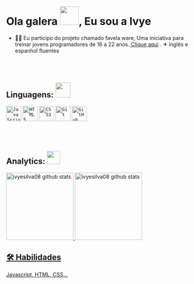<!-- Presentation -->
<h1 align= left>Ola galera <img src="https://em-content.zobj.net/source/microsoft-teams/337/waving-hand_1f44b.png" width="50px">, Eu sou a Ivye</h1>

- 👨‍🏫 Eu participo do projeto chamado favela ware, Uma iniciativa para treinar jovens programadores de 16 a 22 anos.<a href="https://favelaware.animahub.com.br/sobre" target="blank"> Clique aqui</a>
. ✈ inglês e espanhol fluentes
  

<br><br>

<!-- Skills -->
<h2 align="left"> Linguagens: <img src="https://em-content.zobj.net/source/microsoft-teams/337/man-technologist_1f468-200d-1f4bb.png" width="40px"> </h2>

<code><img width="40px" src="https://cdn.jsdelivr.net/gh/devicons/devicon/icons/javascript/javascript-original.svg" title = "JavaScript"/></code>
<code><img width="40px" src="https://cdn.jsdelivr.net/gh/devicons/devicon/icons/html5/html5-original.svg" title = "HTML5"/></code>
<code><img width="40px" src="https://cdn.jsdelivr.net/gh/devicons/devicon/icons/css3/css3-original.svg" title = "CSS3"/></code>
<code><img width="40px" src="https://cdn.jsdelivr.net/gh/devicons/devicon/icons/git/git-original.svg" title = "Git"/></code>
<code><img width="40px" src="https://cdn.jsdelivr.net/gh/devicons/devicon/icons/github/github-original.svg" title = "GitHub"/></code>

<br><br>

<!-- Analitycs -->
<h2>Analytics: <img src="https://gifs.eco.br/wp-content/uploads/2022/10/gifs-de-graficos-0.gif" width="35px"> </h2>
<div align="left">
   <a href="https://github.com/ivyesilva08">
   <img height="180rem" src="https://github-readme-stats.vercel.app/api?username=ivyesilva08&show_icons=true&theme=radical" alt="ivyesilva08 github stats"/>    
   <img height="180rem" src="https://github-readme-stats.vercel.app/api/top-langs/?username=ivyesilva08&count_private=true&show_icons=true&theme=react&layout=compact&langs_count=6" alt="ivyesilva08 github stats"/>   
</div>





## 🛠 Habilidades
Javascript, HTML, CSS...

